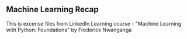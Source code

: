 ## Machine Learning Recap

This is excerise files from LinkedIn Learning course - "Machine Learning with Python: Foundations" by Frederick Nwanganga